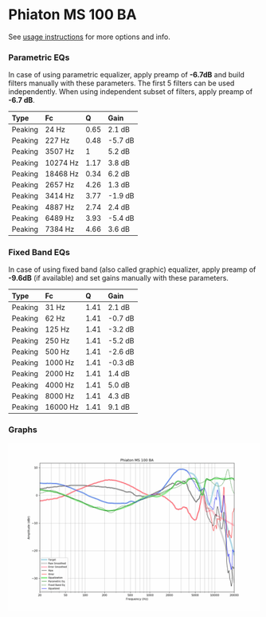 # Phiaton MS 100 BA
See [usage instructions](https://github.com/jaakkopasanen/AutoEq#usage) for more options and info.

### Parametric EQs
In case of using parametric equalizer, apply preamp of **-6.7dB** and build filters manually
with these parameters. The first 5 filters can be used independently.
When using independent subset of filters, apply preamp of **-6.7 dB**.

| Type    | Fc       |    Q | Gain    |
|:--------|:---------|:-----|:--------|
| Peaking | 24 Hz    | 0.65 | 2.1 dB  |
| Peaking | 227 Hz   | 0.48 | -5.7 dB |
| Peaking | 3507 Hz  | 1    | 5.2 dB  |
| Peaking | 10274 Hz | 1.17 | 3.8 dB  |
| Peaking | 18468 Hz | 0.34 | 6.2 dB  |
| Peaking | 2657 Hz  | 4.26 | 1.3 dB  |
| Peaking | 3414 Hz  | 3.77 | -1.9 dB |
| Peaking | 4887 Hz  | 2.74 | 2.4 dB  |
| Peaking | 6489 Hz  | 3.93 | -5.4 dB |
| Peaking | 7384 Hz  | 4.66 | 3.6 dB  |

### Fixed Band EQs
In case of using fixed band (also called graphic) equalizer, apply preamp of **-9.6dB**
(if available) and set gains manually with these parameters.

| Type    | Fc       |    Q | Gain    |
|:--------|:---------|:-----|:--------|
| Peaking | 31 Hz    | 1.41 | 2.1 dB  |
| Peaking | 62 Hz    | 1.41 | -0.7 dB |
| Peaking | 125 Hz   | 1.41 | -3.2 dB |
| Peaking | 250 Hz   | 1.41 | -5.2 dB |
| Peaking | 500 Hz   | 1.41 | -2.6 dB |
| Peaking | 1000 Hz  | 1.41 | -0.3 dB |
| Peaking | 2000 Hz  | 1.41 | 1.4 dB  |
| Peaking | 4000 Hz  | 1.41 | 5.0 dB  |
| Peaking | 8000 Hz  | 1.41 | 4.3 dB  |
| Peaking | 16000 Hz | 1.41 | 9.1 dB  |

### Graphs
![](./Phiaton%20MS%20100%20BA.png)